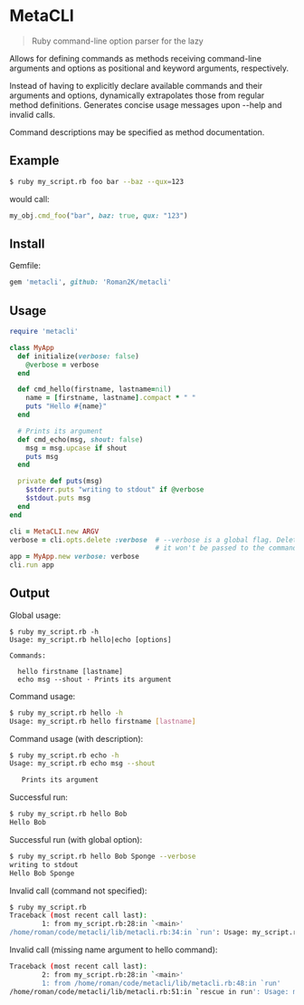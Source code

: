 # MetaCLI

> Ruby command-line option parser for the lazy

Allows for defining commands as methods receiving command-line arguments and
options as positional and keyword arguments, respectively.

Instead of having to explicitly declare available commands and their arguments
and options, dynamically extrapolates those from regular method definitions.
Generates concise usage messages upon --help and invalid calls.

Command descriptions may be specified as method documentation.

## Example

```sh
$ ruby my_script.rb foo bar --baz --qux=123
```

would call:

```ruby
my_obj.cmd_foo("bar", baz: true, qux: "123")
```

## Install

Gemfile:

```ruby
gem 'metacli', github: 'Roman2K/metacli'
```

## Usage

```ruby
require 'metacli'

class MyApp
  def initialize(verbose: false)
    @verbose = verbose
  end

  def cmd_hello(firstname, lastname=nil)
    name = [firstname, lastname].compact * " "
    puts "Hello #{name}"
  end

  # Prints its argument
  def cmd_echo(msg, shout: false)
    msg = msg.upcase if shout
    puts msg
  end

  private def puts(msg)
    $stderr.puts "writing to stdout" if @verbose
    $stdout.puts msg
  end
end

cli = MetaCLI.new ARGV
verbose = cli.opts.delete :verbose  # --verbose is a global flag. Delete it so
                                    # it won't be passed to the command
app = MyApp.new verbose: verbose
cli.run app
```

## Output

Global usage:

```
$ ruby my_script.rb -h
Usage: my_script.rb hello|echo [options]

Commands:

  hello firstname [lastname]
  echo msg --shout · Prints its argument

```

Command usage:

```sh
$ ruby my_script.rb hello -h
Usage: my_script.rb hello firstname [lastname]
```

Command usage (with description):

```sh
$ ruby my_script.rb echo -h
Usage: my_script.rb echo msg --shout

   Prints its argument

```

Successful run:

```sh
$ ruby my_script.rb hello Bob
Hello Bob
```

Successful run (with global option):

```sh
$ ruby my_script.rb hello Bob Sponge --verbose
writing to stdout
Hello Bob Sponge
```

Invalid call (command not specified):

```sh
$ ruby my_script.rb
Traceback (most recent call last):
        1: from my_script.rb:28:in `<main>'
/home/roman/code/metacli/lib/metacli.rb:34:in `run': Usage: my_script.rb hello|echo [options] (ArgumentError)
```

Invalid call (missing name argument to hello command):

```sh
Traceback (most recent call last):
        2: from my_script.rb:28:in `<main>'
        1: from /home/roman/code/metacli/lib/metacli.rb:48:in `run'
/home/roman/code/metacli/lib/metacli.rb:51:in `rescue in run': Usage: my_script.rb hello firstname [lastname] (ArgumentError)
```
